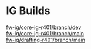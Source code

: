 # IG Builds  
[fw-ig/core-ig-r401/branch/dev](https://phenopackets.github.io/vulcan/fw-ig/core-ig-r401/branch/dev/index.html?version=0b5c811eacc7c8b503efd53160b250ed28bb10e0)  
[fw-ig/core-ig-r401/branch/main](https://phenopackets.github.io/vulcan/fw-ig/core-ig-r401/branch/main/index.html?version=e0678b7af51d2dddce1d84ec9f9cb0538a5cefbb)  
[fw-ig/drafting-r401/branch/main](https://phenopackets.github.io/vulcan/fw-ig/drafting-r401/branch/main/index.html?version=3fd86227b48cbaafb2910fd4d5b7cd444bf37c37)  
